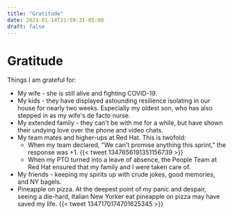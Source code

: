 ```yaml
---
title: "Gratitude"
date: 2021-01-14T21:59:21-05:00
draft: false
---
```


# Gratitude

Things I am grateful for:

- My wife - she is still alive and fighting COVID-19.
- My kids - they have displayed astounding resilience isolating in our house for nearly two weeks.
  Especially my oldest son, who has also stepped in as my wife's de facto nurse.
- My extended family - they can't be with me for a while, but have shown their undying love over
  the phone and video chats.
- My team mates and higher-ups at Red Hat. This is twofold:
  - When my team declared, "We can't promise anything this sprint," the response was +1.
    {{< tweet 1347656191351156739 >}}
  - When my PTO turned into a leave of absence, the People Team at Red Hat ensured that my family
    and I were taken care of.
- My friends - keeping my spirits up with crude jokes, good memories, and NY bagels.
- Pineapple on pizza. At the deepest point of my panic and despair, seeing a die-hard, Italian
  New Yorker eat pineapple on pizza may have saved my life.
  {{< tweet 1347170174701625345 >}}
